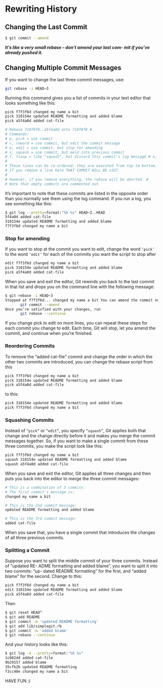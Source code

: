 # Rewriting History

## Changing the Last Commit

```bash
$ git commit --amend
```

**_It’s like a very small rebase – don’t amend your last com- mit if you’ve already pushed it._**

## Changing Multiple Commit Messages

If you want to change the last three commit messages, use:

```bash
git rebase -i HEAD~3
```

Running this command gives you a list of commits in your text editor that looks something like this:

```bash
pick f7f3f6d changed my name a bit
pick 310154e updated README formatting and added blame
pick a5f4a0d added cat-file

# Rebase 710f0f8..a5f4a0d onto 710f0f8 #
# Commands:
# p, pick = use commit
# r, reword = use commit, but edit the commit message
# e, edit = use commit, but stop for amending
# s, squash = use commit, but meld into previous commit
# f, fixup = like "squash", but discard this commit's log message # x, exec = run command (the rest of the line) using shell
#
# These lines can be re-ordered; they are executed from top to bottom. #
# If you remove a line here THAT COMMIT WILL BE LOST.
#
# However, if you remove everything, the rebase will be aborted. #
# Note that empty commits are commented out
```

It’s important to note that these commits are listed in the opposite order than you normally see them using the log command. If you run a log, you see something like this:

```bash
$ git log --pretty=format:"%h %s" HEAD~3..HEAD 
5f4a0d added cat-file
310154e updated README formatting and added blame 
f7f3f6d changed my name a bit
```

### Stop for amending

If you want to stop at the commit you want to edit, change the word `‘pick’` to the word `‘edit’` for each of the commits you want the script to stop after

```bash
edit f7f3f6d changed my name a bit
pick 310154e updated README formatting and added blame
pick a5f4a0d added cat-file
```

When you save and exit the editor, Git rewinds you back to the last commit in that list and drops you on the command line with the following message:

```bash
$ git rebase -i HEAD~3
Stopped at f7f3f6d... changed my name a bit You can amend the commit now, with
       git commit --amend
Once you’re satisfied with your changes, run
       git rebase --continue
```

If you change pick to edit on more lines, you can repeat these steps for each commit you change to edit. Each time, Git will stop, let you amend the commit, and continue when you’re finished.

### Reordering Commits

To remove the “added cat-file” commit and change the order in which the other two commits are introduced, you can change the rebase script from this

```bash
pick f7f3f6d changed my name a bit
pick 310154e updated README formatting and added blame
pick a5f4a0d added cat-file
```

to this:

```bash
pick 310154e updated README formatting and added blame
pick f7f3f6d changed my name a bit
```

### Squashing Commits

Instead of `“pick”` or `“edit”`, you specify `“squash”`, Git applies both that change and the change directly before it and makes you merge the commit messages together. So, if you want to make a single commit from these three commits, you make the script look like this:

```bash
pick f7f3f6d changed my name a bit
squash 310154e updated README formatting and added blame
squash a5f4a0d added cat-file
```

When you save and exit the editor, Git applies all three changes and then puts you back into the editor to merge the three commit messages:

```bash
# This is a combination of 3 commits.
# The first commit's message is: 
changed my name a bit

# This is the 2nd commit message: 
updated README formatting and added blame 

# This is the 3rd commit message:
added cat-file
```

When you save that, you have a single commit that introduces the changes of all three previous commits.

### Splitting a Commit

Suppose you want to split the middle commit of your three commits. Instead of “updated RE- ADME formatting and added blame”, you want to split it into two commits: “up- dated README formatting” for the first, and “added blame” for the second. Change to this:

```bash
pick f7f3f6d changed my name a bit
edit 310154e updated README formatting and added blame
pick a5f4a0d added cat-file
```

Then

```bash
$ git reset HEAD^
$ git add README
$ git commit -m 'updated README formatting'
$ git add lib/simplegit.rb
$ git commit -m 'added blame'
$ git rebase --continue
```

And your history looks like this:

```bash
$ git log -4 --pretty=format:"%h %s" 
1c002dd added cat-file
9b29157 added blame
35cfb2b updated README formatting
f3cc40e changed my name a bit
```

HAVE FUN :)





